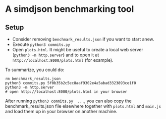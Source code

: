 # A simdjson benchmarking tool


## Setup
* Consider removing `benchmark_results.json` if you want to start anew.
* Execute `python3 commits.py`
* Open `plots.html`. It might be useful to create a local web server (`python3 -m http.server`) and to open it at `http://localhost:8000/plots.html` (for example).

To summarize, you could do:
```
rm benchmark_results.json
python3 commits.py 5f0b35b2c5ec8aaf9302e4a5abad3323893ce1f0
python3 -m http.server
# open http://localhost:8000/plots.html in your browser
```

After running `python3 commits.py  ...`,  you can also copy the benchmark_results.json file elsewhere together with `plots.html` and `main.js` and load them up in your browser on another machine.


